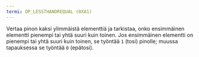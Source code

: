 ```yaml
---
termi: OP_LESSTHANOREQUAL (0XA1)
---
```


Vertaa pinon kaksi ylimmäistä elementtiä ja tarkistaa, onko ensimmäinen elementti pienempi tai yhtä suuri kuin toinen. Jos ensimmäinen elementti on pienempi tai yhtä suuri kuin toinen, se työntää `1` (tosi) pinolle; muussa tapauksessa se työntää `0` (epätosi).
